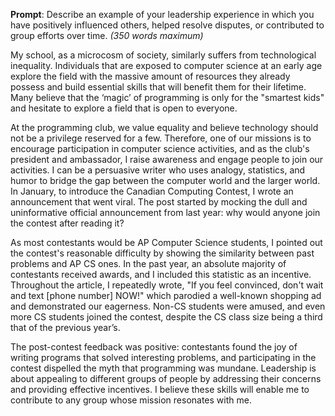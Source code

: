 **Prompt**: Describe an example of your leadership experience in which you have positively influenced others, helped resolve disputes, or contributed to group efforts over time. _(350 words maximum)_

My school, as a microcosm of society, similarly suffers from technological inequality. Individuals that are exposed to computer science at an early age explore the field with the massive amount of resources they already possess and build essential skills that will benefit them for their lifetime. Many believe that the ‘magic’ of programming is only for the "smartest kids" and hesitate to explore a field that is open to everyone.

At the programming club, we value equality and believe technology should not be a privilege reserved for a few. Therefore, one of our missions is to encourage participation in computer science activities, and as the club's president and ambassador, I raise awareness and engage people to join our activities. I can be a persuasive writer who uses analogy, statistics, and humor to bridge the gap between the computer world and the larger world. In January, to introduce the Canadian Computing Contest, I wrote an announcement that went viral. The post started by mocking the dull and uninformative official announcement from last year: why would anyone join the contest after reading it?

As most contestants would be AP Computer Science students, I pointed out the contest's reasonable difficulty by showing the similarity between past problems and AP CS ones. In the past year, an absolute majority of contestants received awards, and I included this statistic as an incentive. Throughout the article, I repeatedly wrote, "If you feel convinced, don't wait and text \[phone number\] NOW!" which parodied a well-known shopping ad and demonstrated our eagerness. Non-CS students were amused, and even more CS students joined the contest, despite the CS class size being a third that of the previous year’s.

The post-contest feedback was positive: contestants found the joy of writing programs that solved interesting problems, and participating in the contest dispelled the myth that programming was mundane. Leadership is about appealing to different groups of people by addressing their concerns and providing effective incentives. I believe these skills will enable me to contribute to any group whose mission resonates with me.